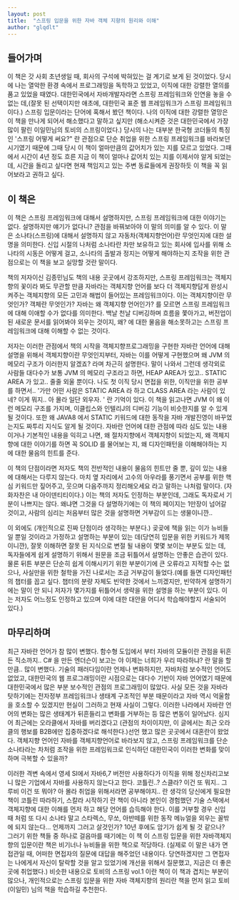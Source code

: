 ```yaml
---
layout: post
title:  "스프링 입문을 위한 자바 객체 지향의 원리와 이해"
author: "glqdlt"
---
```



## 들어가며

이 책은 갓 사회 초년생일 때, 회사의 구석에 박혀있는 걸 계기로 보게 된 것이었다. 당시에 나는 열악한 환경 속에서 프로그래밍을 독학하고 있었고, 이직에 대한 강렬한 열의를 품고 있었을 때였다. 대한민국에서 자바개발자라면 스프링 프레임워크와 인연을 놓을 수 없는 데,(잘못 된 선택이지만 애초에, 대한민국 표준 웹 프레임워크가 스프링 프레임워크이다.) 스프링 입문이라는 단어에 혹해서 봤던 책이다. 나의 이직에 대한 강렬한 열망은 이 책을 만나게 되어서 해소했다고 말하고 싶지만 (해소시켜준 것은 대한민국에서 가장 많이 팔린 이일민님의 토비의 스프링이었다.) 당시의 나는 대부분 한국형 코더들의 특징인 '스프링 어떻게 써요?" 란 관점으로 단순 취업을 위한 스프링 프레임워크를 바라보던 시기였기 때문에 그때 당시 이 책이 얼마만큼의 값어치가 있는 지를 모르고 있었다. 그때에서 시간이 4년 정도 흐른 지금 이 책이 얼마나 값어치 있는 지를 이제서야 알게 되었는 데, 시간을 돌리고 싶다면 현재 책임지고 있는 주변 동료들에게 권장하듯 이 책을 꼭 읽어보라고 권하고 싶다.

## 이 책은

이 책은 스프링 프레임워크에 대해서 설명하지만, 스프링 프레임워크에 대한 이야기는 없다. 설명하지만 얘기가 없다니? 관점을 바꿔보아야 이 말의 의미를 알 수 있다. 이 말은 소나타(스프링)에 대해서 설명하지 않고 자동차(객체지향언어)란 무엇인지에 대한 설명을 의미한다. 신입 시절의 나처럼 소나타란 차만 보유하고 있는 회사에 입사를 위해 소나타의 시동은 어떻게 걸고, 소나타의 출발과 정지는 어떻게 해야하는지 조작을 위한 관점으로는 이 책을 보고 실망할 것란 말이다.

 책의 저자이신 김종민님도 책의 내용 곳곳에서 강조하지만, 스프링 프레임워크는 객체지향의 꽃이라 봐도 무관할 만큼 자바라는 객체지향 언어를 보다 더 객체지향답게 완성시켜주는 객체지향의 모든 고민과 해법이 들어있는 프레임워크이다. 이는 객체지향이란 무엇인가? 객체란 무엇인가? 자바는 왜 객체지향 언어인가? 를 모르면 스프링 프레임워크에 대해 이애할 수가 없다를 의미한다. 백날 천날 디버깅하며 흐름을 쫓아가고, 버전업이 된 새로운 문서를 읽어봐야 외우는 것이지, 왜? 에 대한 물음을 해소못하고는 스프링 프레임워크에 대해 이해할 수 없는 것이다. 
 
 저자는 이러한 관점에서 책의 시작을 객체지향프로그래밍을 구현한 자바란 언어에 대해 설명을 위해서 객체지향이란 무엇인지부터, 자바는 이를 어떻게 구현했으며 왜 JVM 의 메모리 구조가 이러한지 알겠죠? 라며 차근히 설명한다. 말이 나와서 그런데 생각외로 사람들 대다수가 보통 JVM 의 메모리 구조라고 하면, HEAP AREA가 있고.. STATIC AREA 가 있고.. 줄줄 외울 뿐이다. 나도 첫 이직 당시 면접을 위한, 이직만을 위한 공부를 하면서.. '가만 어떤 사람은 STATIC AREA 라 하고 CLASS AREA 라는 사람이 있네? 이게 뭐지.. 아 몰라 일단 외우자. ' 란 기억이 있다.  이 책을 읽고나면 JVM 이 왜 이런 메모리 구조를 가지며, 이클립스와 인텔리J의 디버깅 기능이 비슷한지를 알 수 있게 될 것이다. 또한 왜 JAVA8 에서 STATIC 키워드에 대한 동작을 자바 개발진영이 바꾸었는지도 짜투리 지식도 알게 될 것이다. 자바란 언어에 대한 관점에 따라 심도 있는 내용이거나 기본적인 내용을 익히고 나면, 왜 절차지향에서 객체지향이 되었는지, 왜 객체지향에 대한 이야기를 하면 꼭 SOLID 를 물어보는 지, 왜 디자인패턴을 이해해야하는 지에 대한 물음의 힌트를 준다. 
 
 이 책의 단점이라면 저자도 책의 전반적인 내용이 물음의 힌트만 줄 뿐, 깊이 있는 내용에 대해서는 다루지 않는다. 마치 옆 자리에서 고수의 아우라를 풍기면서 공부를 위한 핵심 키워드만 짚어주고, 웃으며 다음주까지 정리해오세요 라고 말하는 나처럼 말이다. (자화자찬은 내 아이덴티티이다.) 이는 책의 저자도 인정하는 부분인데, 그래도 독자로서 기분이 나쁘지는 않다. 왜냐면 그것을 다 설명하기에는 이 책의 페이지는 1만장이 넘어갈 것이고, 사람의 심리는 처음부터 많은 것을 설명하면 거부감이 드는 생물이니깐.. 
 
 이 외에도 (개인적으로 진짜 단점이라 생각하는 부분다.) 곶곶에 책을 읽는 이가 뉴비들일 뿐일 것이라고 가정하고 설명하는 부분이 있는 데(당연히 입문을 위한 키워드가 제목이니깐), 잘못 이해하면 잘못 된 지식으로 변절 될 내용이 몇몇 보이는 부분도 있는 데, 독자들에게 쉽게 설명하기 위해서 원문을 조금 뒤틀어서 설명하는 안좋은 습관이 있다. 물론 뒤튼 부분은 단순히 쉽게 이해시키기 위한 부분이기에 큰 오류라고 지적할 수는 없으나, 사실만을 위한 철학을 가진 나로서는 조금 거부감이 들었다.(예를 들면 디자인패턴의 챕터를 꼽고 싶다. 챕터의 분량 자체도 빈약한 것에서 느끼겠지만, 빈약하게 설명하기에는 말이 안 되니 저자가 몇가지를 뒤틀어서 생략을 위한 설명을 하는 부분이 있다. 이는 저자도 어느정도 인정하고 있으며 이에 대한 대안을 어디서 학습해야할지 서술되어 있다.)

## 마무리하며

최근 자바란 언어가 참 많이 변했다. 함수형 도입에서 부터 자바의 모듈이란 관점을 뒤흔든 직소까지.. C# 을 만든 엔더슨이 보고는 야 이제는 너희가 우리 따라하냐? 란 말을 할 만큼.. 많이 변했다. 기술의 패러다임이란 언제나 변화하지만, 자바처럼 보수적인 언어도 없었고, 대한민국의 웹 프로그래밍이란 시점으로는 대다수 기반이 자바 언어였기 때문에 대한민국에서 많은 부분 보수적인 관점의 프로그래밍이 많았다. 사실 모든 것을 자바라 탓하기에는 전자정부 프레임워크나 생태계 구조적인 부분 때문이라고 자바 역시 억울함을 호소할 수 있겠지만 현실이 그러하고 현재 사실이 그렇다. 이러한 나라에서 자바란 언어의 변화는 많은 생태계가 뒤흔들리고 변화를 거부하는 등 많은 변동이 일어났다. 심지어 최근에는 오라클에서 자바를 버리겠다고 (관점의 차이이지만, 이 글에서는 최근 오라클의 행보를 B2B에만 집중하겠다로 해석한다.)선언 했고 많은 곳곳에서 대혼란이 왔었다. 객체지향 언어인 자바를 객체지향언어로 바라보지 않고, 스프링 프레임워크를 단순 소나타라는 차처럼 조작을 위한 프레임워크로 인식하던 대한민국이 이러한 변화를 맞이하며 극복할 수 있을까?

이러한 격변 속에서 영세 SI에서 자바6,7 버전만 사용하다가 이직을 위해 정신차리고보니 많은 기업에서 자바를 사용하지 않는다고 한다. 코틀린..? 스클라? 이건 또 뭐지.. 그루비 이건 또 뭐야? 아 몰라 취업을 위해서라면 공부해야지.. 란 생각의 당신에게 필요한 책이 코틀린 따라하기, 스칼라 시작하기 란 책이 아니라 본인이 경험했던 기술 스택에서 객체지향에 대한 이해를 먼저 하고 해당 언어를 습득해야 한다. 이를 거부할 경우  신입 때 처럼 또 다시 소나타 말고 스타렉스, 무쏘, 아반떼를 위한 동작 메뉴얼을 외우는 꼴밖에 되지 않는다... 언제까지 그러고 살것인가? 10년 후에도 암기가 쉽게 될 것 같으나?  그러기 위한 책들 중 하나로 걸음마를 때기에는 이 책 이 스프링 입문을 위한 자바객체지향의 입문이란 책은 비기너나 뉴비들을 위한 책으로 적당하다. (실제로 이 말은 내가 면접관일 때, 어떠한 면접자의 질문에 대답을 해주었던 내용이다. 당연하겠지만 그 면접자는 나에게서 자신이 탈락할 것을 알고 있었기에 개선을 위해서 질문했고, 지금은 더 좋은 곳에 취업했다.) 비슷한 내용으로 토비의 스프링 vol.1 이란 책이 이 책과 겹치는 부분이 많으나, 개인적으로는 스프링 입문을 위한 자바 객체지향의 원리란 책을 먼저 읽고 토비(이일민) 님의 책을 학습하길 추천한다. 